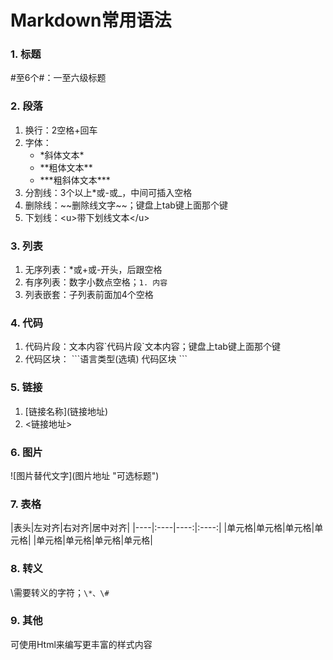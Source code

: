 # Markdown常用语法

### 1. 标题
\#至6个\#：一至六级标题

### 2. 段落
1. 换行：2空格+回车
2. 字体：
    + \*斜体文本\*
    + \*\*粗体文本\*\*
    + \*\*\*粗斜体文本\*\*\*
3. 分割线：3个以上\*或\-或\_，中间可插入空格
4. 删除线：\~\~删除线文字\~\~；键盘上tab键上面那个键
5. 下划线：\<u\>带下划线文本\</u\>

### 3. 列表
1. 无序列表：*或+或-开头，后跟空格
2. 有序列表：数字小数点空格；`1. 内容`
3. 列表嵌套：子列表前面加4个空格

### 4. 代码
1. 代码片段：文本内容\`代码片段\`文本内容；键盘上tab键上面那个键
2. 代码区块：
    \```语言类型(选填)
		代码区块
    \```

### 5. 链接
1. \[链接名称\](链接地址)
2. \<链接地址\>

### 6. 图片
\!\[图片替代文字\](图片地址 "可选标题")

### 7. 表格
\|表头|左对齐|右对齐|居中对齐|
\|----|:----|----:|:----:|
\|单元格|单元格|单元格|单元格|
\|单元格|单元格|单元格|单元格|

### 8. 转义
\\需要转义的字符；`\*、\#`

### 9. 其他
可使用Html来编写更丰富的样式内容